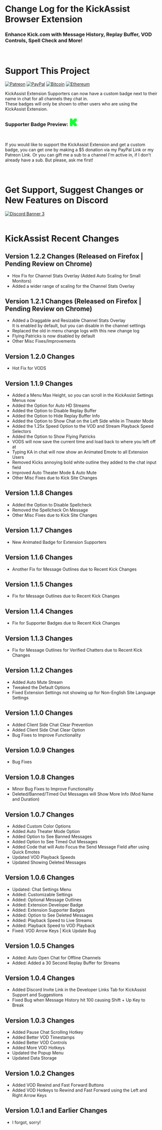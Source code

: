 # Change Log for the KickAssist Browser Extension   
### Enhance Kick.com with Message History, Replay Buffer, VOD Controls, Spell Check and More!  
<br>

# Support This Project  

[![Patreon](https://img.shields.io/badge/Patreon-F96854?style=for-the-badge&logo=patreon&logoColor=white)](https://www.patreon.com/miahfuta) [![PayPal](https://img.shields.io/badge/PayPal-00457C?style=for-the-badge&logo=paypal&logoColor=white)](https://www.paypal.me/miahfuta)  [![Bitcoin](https://img.shields.io/badge/Bitcoin-000?style=for-the-badge&logo=bitcoin&logoColor=white)](https://www.miahfuta.com/#donations) [![Ethereum](https://img.shields.io/badge/Ethereum-3C3C3D?style=for-the-badge&logo=Ethereum&logoColor=white)](https://www.miahfuta.com/#donations)   

KickAssist Extension Supporters can now have a custom badge next to their name in chat for all channels they chat in.  
These badges will only be shown to other users who are using the KickAssist Extension.  

### Supporter Badge Preview: <img src="https://github.com/KickAssist/.github/blob/main/resources/KA.gif" alt="Image" width="25" height="25">  
<br>

If you would like to support the KickAssist Extension and get a custom badge, you can get one by making a $5 donation via my PayPal Link or my Patreon Link. Or you can gift me a sub to a channel I'm active in, if I don't already have a sub. But please, ask me first!  
<br><br>

# Get Support, Suggest Changes or New Features on Discord  

[![Discord Banner 3](https://discordapp.com/api/guilds/125694674382880768/widget.png?style=banner3)](https://discord.gg/invite/snvWEvg2C4)  
<br>

# KickAssist Recent Changes

## Version 1.2.2 Changes (Released on Firefox | Pending Review on Chrome)

- Hox Fix for Channel Stats Overlay (Added Auto Scaling for Small Monitors)
- Added a wider range of scaling for the Channel Stats Overlay


## Version 1.2.1 Changes (Released on Firefox | Pending Review on Chrome)

- Added a Draggable and Resizable Channel Stats Overlay  
  It is enabled by default, but you can disable in the channel settings
- Replaced the old in menu change logs with this new change log
- Flying Patricks is now disabled by default
- Other Misc Fixes/Improvements


## Version 1.2.0 Changes  

- Hot Fix for VODS


## Version 1.1.9 Changes  

- Added a Menu Max Height, so you can scroll in the KickAssist Settings Menus now
- Added the Option for Auto HD Streams
- Added the Option to Disable Replay Buffer
- Added the Option to Hide Replay Buffer Info
- Added the Option to Show Chat on the Left Side while in Theater Mode
- Added the 1.25x Speed Option to the VOD and Stream Playback Speed Selectors
- Added the Option to Show Flying Patricks
- VODS will now save the current time and load back to where you left off at
- Typing KA in chat will now show an Animated Emote to all Extension Users
- Removed Kicks annoying bold white outline they added to the chat input field
- Improved Auto Theater Mode & Auto Mute
- Other Misc Fixes due to Kick Site Changes


## Version 1.1.8 Changes

- Added the Option to Disable Spellcheck
- Removed the Spellcheck On Message
- Other Misc Fixes due to Kick Site Changes


## Version 1.1.7 Changes

- New Animated Badge for Extension Supporters


## Version 1.1.6 Changes

- Another Fix for Message Outlines due to Recent Kick Changes


## Version 1.1.5 Changes

- Fix for Message Outlines due to Recent Kick Changes


## Version 1.1.4 Changes

- Fix for Supporter Badges due to Recent Kick Changes


## Version 1.1.3 Changes

- Fix for Message Outlines for Verified Chatters due to Recent Kick Changes


## Version 1.1.2 Changes

- Added Auto Mute Stream
- Tweaked the Default Options
- Fixed Extension Settings not showing up for Non-English Site Language Settings


## Version 1.1.0 Changes

- Added Client Side Chat Clear Prevention
- Added Client Side Chat Clear Option
- Bug Fixes to Improve Functionality


## Version 1.0.9 Changes

- Bug Fixes


## Version 1.0.8 Changes

- Minor Bug Fixes to Improve Functionality
- Deleted/Banned/Timed Out Messages will Show More Info (Mod Name and Duration)


## Version 1.0.7 Changes
 
- Added Custom Color Options
- Added Auto Theater Mode Option
- Added Option to See Banned Messages
- Added Option to See Timed Out Messages
- Added Code that will Auto Focus the Send Message Field after using Quick Emotes
- Updated VOD Playback Speeds
- Updated Showing Deleted Messages


## Version 1.0.6 Changes

- Updated: Chat Settings Menu
- Added: Customizable Settings
- Added: Optional Message Outlines
- Added: Extension Developer Badge
- Added: Extension Supporter Badges
- Added: Option to See Deleted Messages
- Added: Playback Speed to Live Streams
- Added: Playback Speed to VOD Playback
- Fixed: VOD Arrow Keys | Kick Update Bug


## Version 1.0.5 Changes

- Added: Auto Open Chat for Offline Channels
- Added: Added a 30 Second Replay Buffer for Streams


## Version 1.0.4 Changes

- Added Discord Invite Link in the Developer Links Tab for KickAssist Support and Suggestions
- Fixed Bug when Message History hit 100 causing Shift + Up Key to Break


## Version 1.0.3 Changes

- Added Pause Chat Scrolling Hotkey
- Added Better VOD Timestamps
- Added Better VOD Controls
- Added More VOD Hotkeys
- Updated the Popup Menu
- Updated Data Storage


## Version 1.0.2 Changes

- Added VOD Rewind and Fast Forward Buttons
- Added VOD Hotkeys to Rewind and Fast Forward using the Left and Right Arrow Keys


## Version 1.0.1 and Earlier Changes

- I forgot, sorry!
